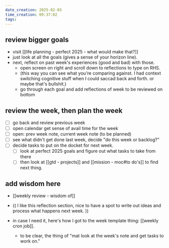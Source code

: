 ```yaml
---
date_creation: 2025-02-03
time_creation: 09:37:02
tags:
---
```

## review bigger goals
- visit [[life planning - perfect 2025 - what would make that?]]
- just look at all the goals (gives a sense of your horizon line).
- next, reflect on past week's experiences (good and bad) with those.
	- open screen on right and scroll down to reflections to type on RHS. 
	- (this way you can see what you're comparing against. I had context switching cognitive stuff when I could saccad back and forth. or maybe that's bullshit.)
	- go through each goal and add reflections of week to be reviewed on bottom

## review the week, then plan the week
- [ ] go back and review previous week
- [ ] open calendar get sense of avail time for the week
- [ ] open: prev week note, current week note (to be planned)
- [ ] see what didn't get done last week, decide "do this week or backlog?"
- [ ] decide tasks to put on the docket for next week. 
	- [ ] look at perfect 2025 goals and figure out what tasks to take from there
	- [ ] then look at [[gtd - projects]] and [[mission - moc#to do's]] to find next thing.

## add wisdom here
- [[weekly review - wisdom of]]

- (( I like this reflection section, nice to have a spot to write out ideas and process what happens next week. ))
- in case I need it, here's how I got to the week template thing: [[weekly cron job]].
	- to be clear, the thing of "mat look at the week's note and get tasks to work on."
